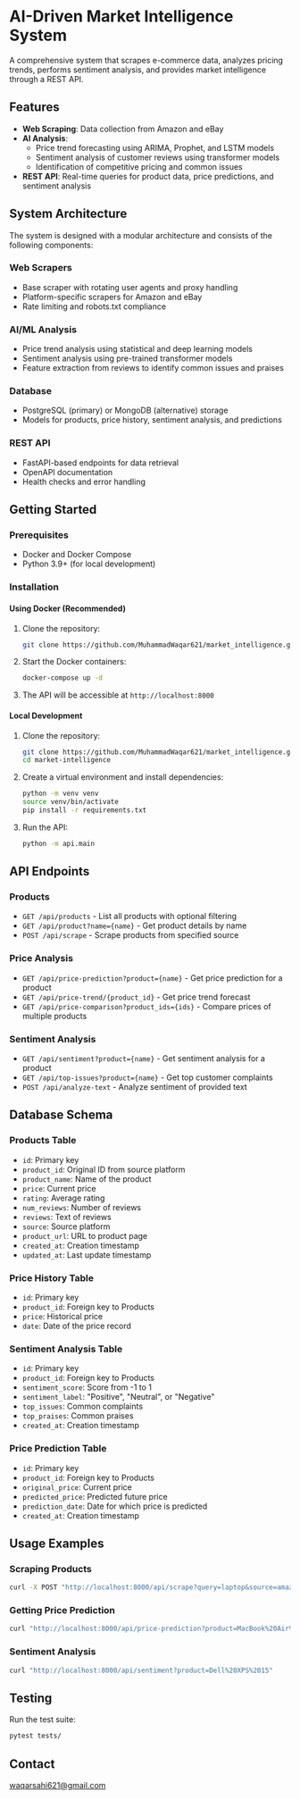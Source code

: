 # AI-Driven Market Intelligence System

A comprehensive system that scrapes e-commerce data, analyzes pricing trends, performs sentiment analysis, and provides market intelligence through a REST API.

## Features

- **Web Scraping**: Data collection from Amazon and eBay
- **AI Analysis**:
  - Price trend forecasting using ARIMA, Prophet, and LSTM models
  - Sentiment analysis of customer reviews using transformer models
  - Identification of competitive pricing and common issues
- **REST API**: Real-time queries for product data, price predictions, and sentiment analysis

## System Architecture

The system is designed with a modular architecture and consists of the following components:

### Web Scrapers
- Base scraper with rotating user agents and proxy handling
- Platform-specific scrapers for Amazon and eBay
- Rate limiting and robots.txt compliance

### AI/ML Analysis
- Price trend analysis using statistical and deep learning models
- Sentiment analysis using pre-trained transformer models
- Feature extraction from reviews to identify common issues and praises

### Database
- PostgreSQL (primary) or MongoDB (alternative) storage
- Models for products, price history, sentiment analysis, and predictions

### REST API
- FastAPI-based endpoints for data retrieval
- OpenAPI documentation
- Health checks and error handling

## Getting Started

### Prerequisites

- Docker and Docker Compose
- Python 3.9+ (for local development)

### Installation

#### Using Docker (Recommended)

1. Clone the repository:
   ```bash
   git clone https://github.com/MuhammadWaqar621/market_intelligence.git
   ```

2. Start the Docker containers:
   ```bash
   docker-compose up -d
   ```

3. The API will be accessible at `http://localhost:8000`

#### Local Development

1. Clone the repository:
   ```bash
   git clone https://github.com/MuhammadWaqar621/market_intelligence.git
   cd market-intelligence
   ```

2. Create a virtual environment and install dependencies:
   ```bash
   python -m venv venv
   source venv/bin/activate  
   pip install -r requirements.txt
   ```
3. Run the API:
   ```bash
   python -m api.main
   ```

## API Endpoints

### Products

- `GET /api/products` - List all products with optional filtering
- `GET /api/product?name={name}` - Get product details by name
- `POST /api/scrape` - Scrape products from specified source

### Price Analysis

- `GET /api/price-prediction?product={name}` - Get price prediction for a product
- `GET /api/price-trend/{product_id}` - Get price trend forecast
- `GET /api/price-comparison?product_ids={ids}` - Compare prices of multiple products

### Sentiment Analysis

- `GET /api/sentiment?product={name}` - Get sentiment analysis for a product
- `GET /api/top-issues?product={name}` - Get top customer complaints
- `POST /api/analyze-text` - Analyze sentiment of provided text

## Database Schema

### Products Table
- `id`: Primary key
- `product_id`: Original ID from source platform
- `product_name`: Name of the product
- `price`: Current price
- `rating`: Average rating
- `num_reviews`: Number of reviews
- `reviews`: Text of reviews
- `source`: Source platform
- `product_url`: URL to product page
- `created_at`: Creation timestamp
- `updated_at`: Last update timestamp

### Price History Table
- `id`: Primary key
- `product_id`: Foreign key to Products
- `price`: Historical price
- `date`: Date of the price record

### Sentiment Analysis Table
- `id`: Primary key
- `product_id`: Foreign key to Products
- `sentiment_score`: Score from -1 to 1
- `sentiment_label`: "Positive", "Neutral", or "Negative"
- `top_issues`: Common complaints
- `top_praises`: Common praises
- `created_at`: Creation timestamp

### Price Prediction Table
- `id`: Primary key
- `product_id`: Foreign key to Products
- `original_price`: Current price
- `predicted_price`: Predicted future price
- `prediction_date`: Date for which price is predicted
- `created_at`: Creation timestamp

## Usage Examples

### Scraping Products

```bash
curl -X POST "http://localhost:8000/api/scrape?query=laptop&source=amazon&max_results=5"
```

### Getting Price Prediction

```bash
curl "http://localhost:8000/api/price-prediction?product=MacBook%20Air%202023"
```

### Sentiment Analysis

```bash
curl "http://localhost:8000/api/sentiment?product=Dell%20XPS%2015"
```

## Testing

Run the test suite:

```bash
pytest tests/
```

## Contact

waqarsahi621@gmail.com